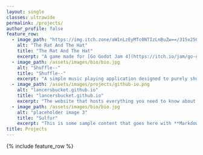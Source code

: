 ```yaml
---
layout: single
classes: ultrawide
permalink: /projects/
author_profile: false
feature_row:
  - image_path: "https://img.itch.zone/aW1nLzEyMTc0NTIzLnBuZw==/315x250%23c/TzYBG0.png" #/assets/images/projects/ratandthehat.png
    alt: "The Rat And The Hat"
    title: "The Rat And The Hat"
    excerpt: "A game made for [Go Godot Jam 4](https://itch.io/jam/go-godot-jam-4){:target='_blank'} on itch.io. <br> Lead Programmer <br><br> [Live Demo](https://itch.io/jam/go-godot-jam-4/rate/2070002){:target='_blank' .btn .btn--primary .btn--large} [Source Code](https://github.com/LancersBucket/GodotGame){:target='_blank' .btn .btn--primary .btn--large}"
  - image_path: /assets/images/bio/bio.jpg
    alt: "Shuffle--"
    title: "Shuffle--"
    excerpt: "A simple music playing application designed to purely shuffle your music. <br><br> [Source Code](https://github.com/LancersBucket/Shuffle--){:target='_blank' .btn .btn--primary .btn--large}"
  - image_path: /assets/images/projects/github-io.png
    alt: "lancersbucket.github.io"
    title: "lancersbucket.github.io"
    excerpt: "The website that hosts everything you need to know about me. <img id=lancersbucket_test> <br><br> [Live Demo](https://lancersbucket.github.io){:target='_blank' .btn .btn--primary .btn--large} [Source Code](https://github.com/LancersBucket/lancersbucket.github.io){:target='_blank' .btn .btn--primary .btn--large}"
  - image_path: /assets/images/bio/bio.jpg
    alt: "placeholder image 3"
    title: "Sulfur"
    excerpt: "This is some sample content that goes here with **Markdown** formatting."
title: Projects
---
```


<script type="text/javascript">
/* Adapted from https://stackoverflow.com/a/4814918 */

// Sets the img tag source to a sheild.io up or down badge depending on the status of lancersbucket.github.io
function set_test(name,status){
    var el=document.getElementById(name);
    if (status == 1) {
      el.src='https://img.shields.io/badge/lancersbucket.github.io_Status-Up-green';
    } else if (status == 0) {
      el.src='https://img.shields.io/badge/lancersbucket.github.io_Status-Down-red';
    } else {
      el.src='https://img.shields.io/badge/lancersbucket.github.io_Status-Unknown-FFA500';
    }
}
// Loads an image from lancersbucket.github.io to see if it is up
(function(){
    // Create an element to load the image
    var img=document.createElement('img');
    img.src='https://lancersbucket.github.io/assets/images/bio/bio.jpg';
    // If the image loads, set the status to 1 (up)
    img.onload=function(){set_test('lancersbucket_test',1)};
    // If the image doesn't load, set the status to 0 (down)
    img.onerror=function(){set_test('lancersbucket_test',0)};
    set_test('lancersbucket_test',2);
    img.style.display='none';
    document.body.appendChild(img);
})();
</script>

{% include feature_row %}